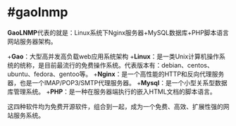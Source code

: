 #gaolnmp
=======

**GaoLNMP**代表的就是：Linux系统下Nginx服务器+MySQL数据库+PHP脚本语言网站服务器架构。

+**Gao**：大型高并发高负载web应用系统架构
+**Linux**：是一类Unix计算机操作系统的统称，是目前最流行的免费操作系统。代表版本有：debian、centos、ubuntu、fedora、gentoo等。
+**Nginx**：是一个高性能的HTTP和反向代理服务器，也是一个IMAP/POP3/SMTP代理服务器。
+**Mysql**：是一个小型关系型数据库管理系统。
+**PHP**：是一种在服务器端执行的嵌入HTML文档的脚本语言。

这四种软件均为免费开源软件，组合到一起，成为一个免费、高效、扩展性强的网站服务系统。
